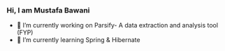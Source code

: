 ### Hi, I am Mustafa Bawani

- 🔭 I’m currently working on Parsify- A data extraction and analysis tool (FYP)
- 🌱 I’m currently learning Spring & Hibernate
 
